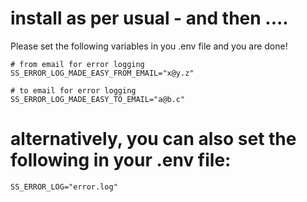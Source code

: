 # install as per usual - and then .... 

Please set the following variables in you .env file and you are done!

```env
# from email for error logging
SS_ERROR_LOG_MADE_EASY_FROM_EMAIL="x@y.z"

# to email for error logging
SS_ERROR_LOG_MADE_EASY_TO_EMAIL="a@b.c"
```


# alternatively, you can also set the following in your .env file:
```env
SS_ERROR_LOG="error.log"
```

